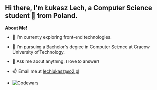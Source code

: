 ## Hi there, I'm Łukasz Lech, a Computer Science student 🚀 from Poland. 

<!--
**kapelew/kapelew** is a ✨ _special_ ✨ repository because its `README.md` (this file) appears on your GitHub profile.
-->

**About Me!**
- 🌱 I’m currently exploring front-end technologies.
- 💼 I’m pursuing a Bachelor's degree in Computer Science at Cracow University of Technology.
- 💬 Ask me about anything, I love to answer!
- 📫 Email me at [lechlukasz@o2.pl](mailto:lechlukasz@o2.pl)
  
- ![Codewars](https://github.r2v.ch/codewars?user=kapelew&stroke=%23BB432C)
